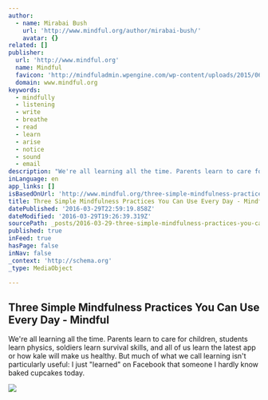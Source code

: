 ```yaml
---
author:
  - name: Mirabai Bush
    url: 'http://www.mindful.org/author/mirabai-bush/'
    avatar: {}
related: []
publisher:
  url: 'http://www.mindful.org'
  name: Mindful
  favicon: 'http://mindfuladmin.wpengine.com/wp-content/uploads/2015/06/favicon.ico'
  domain: www.mindful.org
keywords:
  - mindfully
  - listening
  - write
  - breathe
  - read
  - learn
  - arise
  - notice
  - sound
  - email
description: "We're all learning all the time. Parents learn to care for children, students learn physics, soldiers learn survival skills, and all of us learn the latest app or how kale will make us healthy. But much of what we call learning isn't particularly useful: I just \"learned\" on Facebook that someone I hardly know baked cupcakes today."
inLanguage: en
app_links: []
isBasedOnUrl: 'http://www.mindful.org/three-simple-mindfulness-practices-you-can-use-every-day/'
title: Three Simple Mindfulness Practices You Can Use Every Day - Mindful
datePublished: '2016-03-29T22:59:19.858Z'
dateModified: '2016-03-29T19:26:39.319Z'
sourcePath: _posts/2016-03-29-three-simple-mindfulness-practices-you-can-use-every-day-m.md
published: true
inFeed: true
hasPage: false
inNav: false
_context: 'http://schema.org'
_type: MediaObject

---
```

<article style=""><h1>Three Simple Mindfulness Practices You Can Use Every Day - Mindful</h1><p>We're all learning all the time. Parents learn to care for children, students learn physics, soldiers learn survival skills, and all of us learn the latest app or how kale will make us healthy. But much of what we call learning isn't particularly useful: I just "learned" on Facebook that someone I hardly know baked cupcakes today.</p><img src="http://www.mindful.org/wp-content/uploads/2016/03/NEW_bush.jpg" /></article>